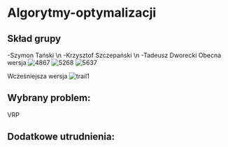 # Algorytmy-optymalizacji

Skład grupy
-
-Szymon Tański \n
-Krzysztof Szczepański \n
-Tadeusz Dworecki
Obecna wersja
![4867](https://github.com/KrzysztofSZCZ/Algorytmy-optymalizacji/assets/108231030/d5558082-b78e-4631-8686-bfede36e2e2d)
![5268](https://github.com/KrzysztofSZCZ/Algorytmy-optymalizacji/assets/108231030/3ac98e2e-5f89-4bbc-bb4c-c83d6279dd49)
![5637](https://github.com/KrzysztofSZCZ/Algorytmy-optymalizacji/assets/108231030/20038d38-c079-4227-a532-f76b18398d93)

Wcześniejsza wersja
![trail1](https://github.com/KrzysztofSZCZ/Algorytmy-optymalizacji/assets/108231030/a2846ed8-4e90-4909-a58e-7cf5b8b4fbb6)

Wybrany problem: 
-
VRP

Dodatkowe utrudnienia:
-
